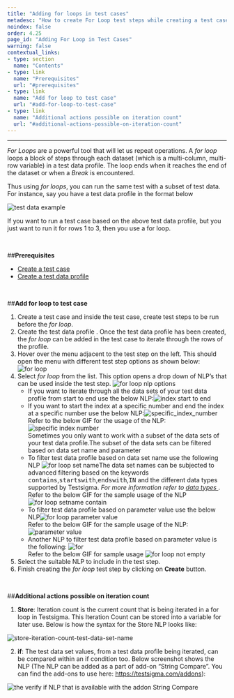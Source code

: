 ```yaml
---
title: "Adding for loops in test cases"
metadesc: "How to create For Loop test steps while creating a test case in Testsigma"
noindex: false
order: 4.25
page_id: "Adding For Loop in Test Cases"
warning: false
contextual_links:
- type: section
  name: "Contents"
- type: link
  name: "Prerequisites"
  url: "#prerequisites"
- type: link
  name: "Add for loop to test case"
  url: "#add-for-loop-to-test-case"
- type: link
  name: "Additional actions possible on iteration count"
  url: "#additional-actions-possible-on-iteration-count"
---
```


---

<em>For Loops</em> are a powerful tool that will let us repeat operations. A <em>for loop </em> loops a block of steps through each dataset (which is a multi-column, multi-row variable) in a test data profile. The loop ends when it reaches the end of the dataset or when a <em>Break</em> is encountered.

Thus using <em>for loops</em>, you can run the same test with a subset of test data. For instance, say you have a test data profile in the format below

![test data example](https://docs.testsigma.com/images/for-loop/test-data-example.png)

If you want to run a test case based on the above test data profile, but you just want to run it for rows 1 to 3, then you use a for loop.

&emsp;

##**Prerequisites**
<ul>
<li><a href="https://testsigma.com/docs/test-cases/manage/add-edit-delete/">Create a test case</a></li>
<li><a href="https://testsigma.com/docs/test-data/create-data-profiles/">Create a test data profile</a></li>
</ul>

&emsp;


##**Add for loop to test case**

<ol>
<li>Create a test case and inside the test case, create test steps to be run before the <em>for loop</em>.</li>
<li>Create the test data profile . Once the test data profile has been created, the <em>for loop </em>can be added in the test case to iterate through the rows of the profile. </li>
<li>Hover over the menu adjacent to the test step on the left. This should open the menu with different test step options as shown below:
<img src="https://s3.amazonaws.com/static-docs.testsigma.com/new_images/test-cases/step-types/for-loop/select_for_loop.png" alt="for loop"> </li>
<li>Select <em>for loop</em> from the list. This option opens a drop down of NLP’s that can be used inside the test step.
<img src="https://s3.amazonaws.com/static-docs.testsigma.com/new_images/test-cases/step-types/for-loop/for_loop_NLP_options.png" alt="for loop nlp options">
<ul>
<li>If you want to iterate through all the data sets of your test data profile from start to end use the below NLP:<img src="https://s3.amazonaws.com/static-docs.testsigma.com/new_images/test-cases/step-types/for-loop/for_loop_start_index_to_end_index.png" alt="index start to end"></li>
<li>If you want to start the index at a specific number and end the index at a specific number use the below NLP:<img src="https://s3.amazonaws.com/static-docs.testsigma.com/new_images/test-cases/step-types/for-loop/for_loop_specific_index_number.png" alt="specific_index_number"><br>
Refer to the below GIF for the usage of the NLP:<img src="https://s3.amazonaws.com/static-docs.testsigma.com/new_images/test-cases/step-types/for-loop/for_loop_specific_index.gif" alt="specific index number"><br>Sometimes you only want to work with a subset of the data sets of your test data profile.The subset of the data sets can be filtered based on data set name and parameter</li>
<li>To filter test data profile based on data set name use the following NLP <img src="https://s3.amazonaws.com/static-docs.testsigma.com/new_images/test-cases/step-types/for-loop/for_loop_set_name.png" alt="for loop set name">The data set names can be subjected to advanced filtering based on the keywords <kbd>contains</kbd>,<kbd>startswith</kbd>,<kbd>endswith</kbd>,<kbd>IN</kbd> and the different data types supported by Testsigma. <em>For more information refer to <a href="https://testsigma.com/docs/test-data/types/overview/">data types </a></em>.<br>Refer to the below GIF for the sample usage of the NLP<img src="https://s3.amazonaws.com/static-docs.testsigma.com/new_images/test-cases/step-types/for-loop/for_loop_setname_contain.gif" alt="for loop setname contain"></li>
<li>To filter test data profile based on parameter value use the below NLP<img src="https://s3.amazonaws.com/static-docs.testsigma.com/new_images/test-cases/step-types/for-loop/for_loop_parameter_value.png" alt="for loop parameter value"><br>Refer to the below GIF for the sample usage of the NLP:<img src="https://s3.amazonaws.com/static-docs.testsigma.com/new_images/test-cases/step-types/for-loop/for_loop_parameter_value.gif" alt="parameter value"></li>
<li>Another NLP to filter test data profile based on parameter value is the following: <img src="https://s3.amazonaws.com/static-docs.testsigma.com/new_images/test-cases/step-types/for-loop/for_loop_empty_not_empty.png" alt= for loop parameter value empty><br>Refer to the below GIF for sample usage <img src="https://s3.amazonaws.com/static-docs.testsigma.com/new_images/test-cases/step-types/for-loop/for_loop_not_empty.gif" alt= "for loop not empty"></li>
</ul>
</li>
<li>Select the suitable NLP to include in the test step. </li>
<li>Finish creating the <em>for loop</em> test step by clicking on <strong>Create</strong> button.</li>
</ol>
<br>


##**Additional actions possible on iteration count**

1. **Store**: Iteration count is the current count that is being iterated in a for loop in Testsigma. This Iteration Count can be stored into a variable for later use. Below is how the syntax for the Store NLP looks like:

![store-iteration-count-test-data-set-name](https://s3.amazonaws.com/static-docs.testsigma.com/new_images/test-cases/step-types/for-loop/store-iteration-count-test-data-set-name.png)

2. **if**: The test data set values, from a test data profile being iterated, can be compared within an if condition too. Below screenshot shows the NLP (The NLP can be added as a part of add-on “String Compare”. You can find the add-ons to use here: https://testsigma.com/addons):


![the verify if NLP that is available with the addon String Compare](https://s3.amazonaws.com/static-docs.testsigma.com/new_images/test-cases/step-types/step-group/verify-with-if-with-string-compare.png)










